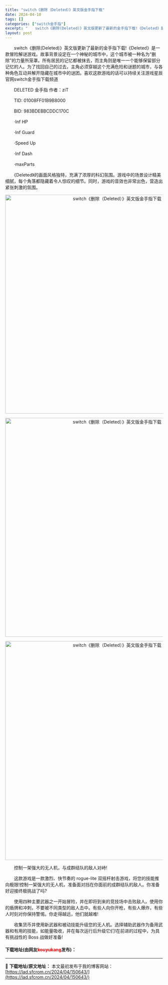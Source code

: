 ```yaml
---
title: "switch《删除（Deleted）》英文版金手指下载"
date: 2024-04-10
tags: []
categories: ["switch金手指"]
excerpt: "　　switch《删除(Deleted)》英文版更新了最新的金手指下载!《Deleted》是一款冒险解谜游戏。故事背景设定在一个神秘的城市中，这个城市被一种名为&ldquo;删除&rdquo;的力量所笼罩。所有居民的记忆都被抹去，而主角则是唯一一个能够保留部分记忆的人。为了找回自己的过去，主角必须穿&hellip;"
layout: post
---
```


 <p>　　switch《删除(Deleted)》英文版更新了最新的金手指下载!《Deleted》是一款冒险解谜游戏。故事背景设定在一个神秘的城市中，这个城市被一种名为&ldquo;删除&rdquo;的力量所笼罩。所有居民的记忆都被抹去，而主角则是唯一一个能够保留部分记忆的人。为了找回自己的过去，主角必须穿越这个充满危险和谜题的城市，与各种角色互动并解开隐藏在城市中的谜团。喜欢这款游戏的话可以持续关注游戏星辰官网switch金手指下载频道</p> <p>　　DELETED 金手指 作者：ziT</p> <p>　　TID: 01008FF01B9B8000</p> <p>　　BID: 983BDEBBCDDC170C</p> <p>　　&middot;Inf HP</p> <p>　　&middot;Inf Guard</p> <p>　　&middot;Speed Up</p> <p>　　&middot;Inf Dash</p> <p>　　&middot;maxParts</p> <p>　　《Deleted》的画面风格独特，充满了浓厚的科幻氛围。游戏中的场景设计精美细腻，每个角落都隐藏着令人惊叹的细节。同时，游戏的音效也非常出色，营造出紧张刺激的氛围。</p> <p align="center"><img align="" border="0" src="https://lad.sfcrom.cn/wp-content/uploads/2024/04/20240410_6615ecc57b9d2.webp" width="700" alt="switch《删除（Deleted）》英文版金手指下载" /></p> <p align="center"><img align="" border="0" src="https://lad.sfcrom.cn/wp-content/uploads/2024/04/20240410_6615ecc5d4d81.webp" width="700" alt="switch《删除（Deleted）》英文版金手指下载" /></p> <p align="center"><img align="" border="0" src="https://lad.sfcrom.cn/wp-content/uploads/2024/04/20240410_6615ecc63e1d8.webp" width="700" alt="switch《删除（Deleted）》英文版金手指下载" /></p> <p>　　控制一架强大的无人机，与成群结队的敌人对峙!</p> <p>　　这款游戏是一款激烈、快节奏的 rogue-lite 双摇杆射击游戏，将您的技能推向极限!控制一架强大的无人机，准备面对挡在你面前的成群结队的敌人。你准备好迎接终极挑战了吗?</p> <p>　　使用四种主要武器之一开始冒险，并在即将到来的竞技场中击败敌人。使用你的盾牌和冲刺，不要被不同类型的敌人击中。有些人向你开枪，有些人爆炸，有些人时刻对你保持警惕。你走得越远，他们就越难!</p> <p>　　收集货币并使用新武器和被动技能升级您的无人机。选择辅助武器作为备用武器和有用的技能，如能量吸收，并在每次运行后升级它们!在前进的过程中，为具有挑战性的 Boss 战做好准备!</p> <p><h4>下载地址(由网友<font color="red">kouyukang</font>发布)：</h4></p> 

---
📖 **下载地址/原文地址：** 本文最初发布于我的博客网站：[https://lad.sfcrom.cn/2024/04/150643/](https://lad.sfcrom.cn/2024/04/150643/)

